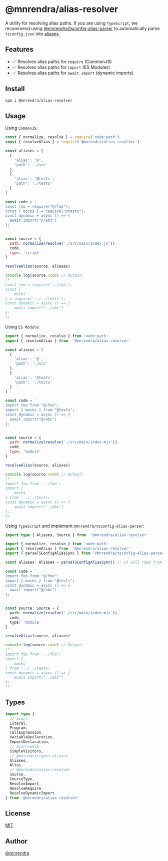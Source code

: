 # @mnrendra/alias-resolver
A utility for resolving alias paths. If you are using `TypeScript`, we recommend using [@mnrendra/tsconfig-alias-parser](https://npmjs.com/package/@mnrendra/tsconfig-alias-parser) to automatically parse `tsconfig.json` into [aliases](https://npmjs.com/package/@mnrendra/types-aliases).

## Features
- ✅ Resolves alias paths for `require` (CommonJS)
- ✅ Resolves alias paths for `import` (ES Modules)
- ✅ Resolves alias paths for `await import` (dynamic imports)

## Install
```bash
npm i @mnrendra/alias-resolver
```

## Usage

Using `CommonJS`:
```javascript
const { normalize, resolve } = require('node:path')
const { resolveAlias } = require('@mnrendra/alias-resolver')

const aliases = [
  {
    'alias': '@',
    'path': './src'
  },
  {
    'alias': '@tests',
    'path': './tests'
  }
]

const code = `
const foo = require("@/foo");
const { mocks } = require("@tests");
const dynamic = async () => {
  await import("@/abc")
};
`

const source = {
  path: normalize(resolve('./src/main/index.js')),
  code,
  type: 'script'
}

resolveAlias(source, aliases)

console.log(source.code) // Output:
/*
const foo = require('../foo');
const {
    mocks
} = require('../../tests');
const dynamic = async () => {
    await import("../abc")
};
*/
```

Using `ES Module`:
```javascript
import { normalize, resolve } from 'node:path'
import { resolveAlias } from  '@mnrendra/alias-resolver'

const aliases = [
  {
    'alias': '@',
    'path': './src'
  },
  {
    'alias': '@tests',
    'path': './tests'
  }
]

const code = `
import foo from "@/foo";
import { mocks } from "@tests";
const dynamic = async () => {
  await import("@/abc")
};
`

const source = {
  path: normalize(resolve('./src/main/index.mjs')),
  code,
  type: 'module'
}

resolveAlias(source, aliases)

console.log(source.code) // Output:
/*
import foo from '../foo';
import {
    mocks
} from '../../tests;
const dynamic = async () => {
    await import("../abc")
};
*/
```

Using `TypeScript` and implement `@mnrendra/tsconfig-alias-parser`:
```typescript
import type { Aliases, Source } from  '@mnrendra/alias-resolver'

import { normalize, resolve } from 'node:path'
import { resolveAlias } from  '@mnrendra/alias-resolver'
import { parseTSConfigAliasSync } from '@mnrendra/tsconfig-alias-parser'

const aliases: Aliases = parseTSConfigAliasSync() // It will read from `tsconfig.json` automatically.

const code = `
import foo from "@/foo";
import { mocks } from "@tests";
const dynamic = async () => {
  await import("@/abc")
};
`

const source: Source = {
  path: normalize(resolve('./src/main/index.mjs')),
  code,
  type: 'module'
}

resolveAlias(source, aliases)

console.log(source.code) // Output:
/*
import foo from '../foo';
import {
    mocks
} from '../../tests;
const dynamic = async () => {
    await import("../abc")
};
*/
```

## Types
```typescript
import type {
  // acorn
  Literal,
  Program,
  CallExpression,
  VariableDeclaration,
  ImportDeclaration,
  // acorn-walk
  SimpleVisitors,
  // @mnrendra/types-aliases
  Aliases,
  Alias,
  // @mnrendra/alias-resolver
  Source,
  SourceType,
  ResolveImport,
  ResolveRequire,
  ResolveDynamicImport
} from '@mnrendra/alias-resolver'
```

## License
[MIT](https://github.com/mnrendra/alias-resolver/blob/HEAD/LICENSE)

## Author
[@mnrendra](https://github.com/mnrendra)

